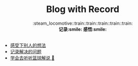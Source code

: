 <h1 align="center">Blog with Record</h1>

<div align="center">
	:steam_locomotive::train::train::train::train::train:
</div>
<div align="center">
  <strong>记录:smile: 感悟:smile:</strong>
</div>
<br />

* [感受下别人的想法](https://github.com/monkindey/blog/issues/12)
* [记录解决的问题](https://github.com/monkindey/blog/issues/9)
* [学会去听听篮球解说 🏀](https://github.com/monkindey/blog/issues/7)
